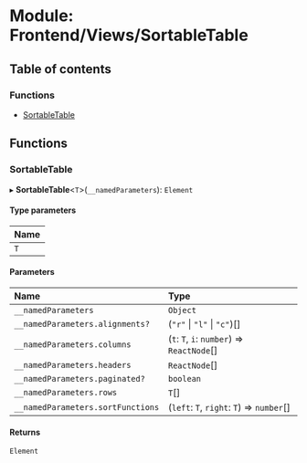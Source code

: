 # Module: Frontend/Views/SortableTable

## Table of contents

### Functions

- [SortableTable](Frontend_Views_SortableTable.md#sortabletable)

## Functions

### SortableTable

▸ **SortableTable**<`T`\>(`__namedParameters`): `Element`

#### Type parameters

| Name |
| :--- |
| `T`  |

#### Parameters

| Name                              | Type                                       |
| :-------------------------------- | :----------------------------------------- |
| `__namedParameters`               | `Object`                                   |
| `__namedParameters.alignments?`   | (`"r"` \| `"l"` \| `"c"`)[]                |
| `__namedParameters.columns`       | (`t`: `T`, `i`: `number`) => `ReactNode`[] |
| `__namedParameters.headers`       | `ReactNode`[]                              |
| `__namedParameters.paginated?`    | `boolean`                                  |
| `__namedParameters.rows`          | `T`[]                                      |
| `__namedParameters.sortFunctions` | (`left`: `T`, `right`: `T`) => `number`[]  |

#### Returns

`Element`
